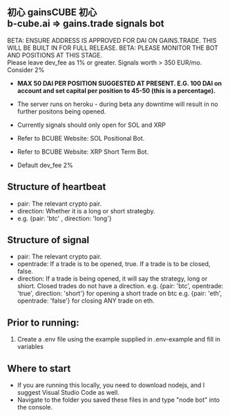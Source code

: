 **初心 gainsCUBE 初心**                        
b-cube.ai => gains.trade signals bot              
--------------------------------------------------------------------------------
BETA: ENSURE ADDRESS IS APPROVED FOR DAI ON GAINS.TRADE. THIS WILL BE BUILT IN FOR FULL RELEASE. 
BETA:   PLEASE MONITOR THE BOT AND POSITIONS AT THIS STAGE.    
Please leave dev_fee as 1% or greater. Signals worth > 350 EUR/mo. Consider 2% 

- **MAX 50 DAI PER POSITION SUGGESTED AT PRESENT. E.G. 100 DAI on account and set capital per position to 45-50 (this is a percentage).**

 - The server runs on heroku - during beta any downtime will result in no further positons being opened. 
 - Currently signals should only open for SOL and XRP                                                     
 - Refer to BCUBE Website: SOL Positional Bot.                                                            
 - Refer to BCUBE Website: XRP Short Term Bot.                                                            
 - Default dev_fee 2%                                                                                                                   

## Structure of heartbeat
- pair: The relevant crypto pair.
- direction: Whether it is a long or short strategby.
- e.g. {pair: 'btc' , direction: 'long'}

## Structure of signal
- pair: The relevant crypto pair.
- opentrade: If a trade is to be opened, true. If a trade is to be closed, false.
- direction: If a trade is being opened, it will say the strategy, long or shiort. Closed trades do not have a direction.
e.g. {pair: 'btc', opentrade: 'true', direction: 'short'} for opening a short trade on btc
e.g. {pair: 'eth', opentrade: 'false'} for closing ANY trade on eth.


## Prior to running: 
1. Create a .env file using the example supplied in .env-example and fill in variables

## Where to start
- If you are running this locally, you need to download nodejs, and I suggest Visual Studio Code as well.
- Navigate to the folder you saved these files in and type "node bot" into the console.
